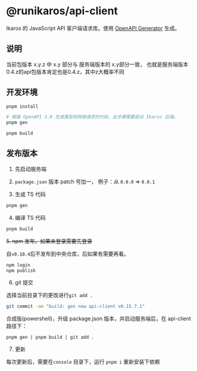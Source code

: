 # @runikaros/api-client

Ikaros 的 JavaScript API 客户端请求库。使用
[OpenAPI Generator](https://openapi-generator.tech/) 生成。

## 说明
当前包版本 x.y.z 中 x.y 部分与 服务端版本的 x.y部分一致，
也就是服务端版本0.4.z的api包版本肯定也是0.4.z，其中z大概率不同

## 开发环境

```bash
pnpm install
```

```bash
# 根据 OpenAPI 3.0 生成类型和网络请求的代码，此步骤需要启动 Ikaros 后端。
pnpm gen
```

```bash
pnpm build
```

## 发布版本

1. 先启动服务端

2. `package.json` 版本 patch 号加一，
   例子：从 `0.0.0` => `0.0.1`

3. 生成 TS 代码

```bash
pnpm gen
```

4. 编译 TS 代码

```bash
pnpm build
```



~~5. npm 发布，如果未登录需要先登录~~

自`v0.10.4`后不发布到中央仓库，后如果有需要再看。

```bash
npm login
npm publish
```


6. git 提交

选择当前目录下的更改进行`git add .`

```bash
git commit -am "build: gen new api-client v0.15.7.1"
```

合成版(powershell)，升级 package.json 版本，并启动服务端后，在 api-client 路径下：

```
pnpm gen | pnpm build | git add .

```

7. 更新

每次更新后，需要在`console` 目录下，运行 `pnpm i` 重新安装下依赖
